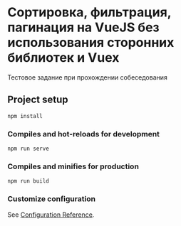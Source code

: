 # Сортировка, фильтрация, пагинация на VueJS без использования сторонних библиотек и Vuex

Тестовое задание при прохождении собеседования

## Project setup
```
npm install
```

### Compiles and hot-reloads for development
```
npm run serve
```

### Compiles and minifies for production
```
npm run build
```

### Customize configuration
See [Configuration Reference](https://cli.vuejs.org/config/).
